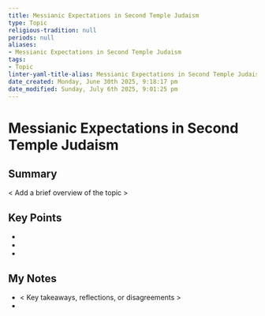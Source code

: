 ```yaml
---
title: Messianic Expectations in Second Temple Judaism
type: Topic
religious-tradition: null
periods: null
aliases:
- Messianic Expectations in Second Temple Judaism
tags:
- Topic
linter-yaml-title-alias: Messianic Expectations in Second Temple Judaism
date_created: Monday, June 30th 2025, 9:18:17 pm
date_modified: Sunday, July 6th 2025, 9:01:25 pm
---
```


# Messianic Expectations in Second Temple Judaism

## Summary
< Add a brief overview of the topic >

## Key Points
- 
- 
- 

## My Notes
- < Key takeaways, reflections, or disagreements >
- 